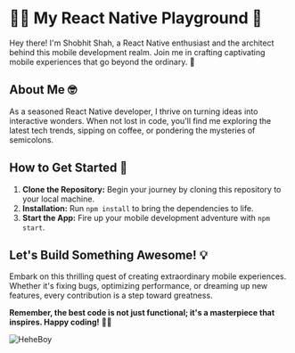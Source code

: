 # 👨‍💻 My React Native Playground 📱

Hey there! I'm Shobhit Shah, a React Native enthusiast and the architect behind this mobile development realm. Join me in crafting captivating mobile experiences that go beyond the ordinary. 🚀

## About Me 🤓

As a seasoned React Native developer, I thrive on turning ideas into interactive wonders. When not lost in code, you'll find me exploring the latest tech trends, sipping on coffee, or pondering the mysteries of semicolons. 

## How to Get Started 🚀

1. **Clone the Repository:** Begin your journey by cloning this repository to your local machine.
2. **Installation:** Run `npm install` to bring the dependencies to life.
3. **Start the App:** Fire up your mobile development adventure with `npm start`.

## Let's Build Something Awesome! 💡

Embark on this thrilling quest of creating extraordinary mobile experiences. Whether it's fixing bugs, optimizing performance, or dreaming up new features, every contribution is a step toward greatness.

**Remember, the best code is not just functional; it's a masterpiece that inspires. Happy coding!** 🌈🚀

![HeheBoy](https://media.tenor.com/COcSmM3DDf0AAAAC/he-hehe.gif)
